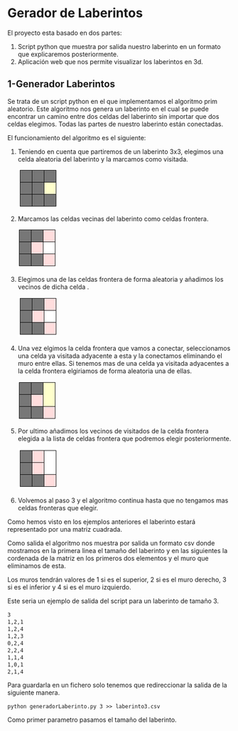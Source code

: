 # Gerador de Laberintos
El proyecto esta basado en dos partes:
1. Script python que muestra por salida nuestro laberinto en un formato que explicaremos posteriormente.
2. Aplicación web que nos permite visualizar los laberintos en 3d. 

## 1-Generador Laberintos
Se trata de un script python en el que implementamos el algoritmo prim aleatorio. Este algoritmo nos genera 
un laberinto en el cual se puede encontrar un camino entre dos celdas del laberinto sin importar que dos 
celdas elegimos. Todas las partes de nuestro laberinto están conectadas.

El funcionamiento del algoritmo es el siguiente:

1. Teniendo en cuenta que partiremos de un laberinto 3x3, elegimos una celda aleatoria del laberinto y la marcamos como visitada.

    ![](imagenes/2.png)

2. Marcamos las celdas vecinas del laberinto como celdas frontera.

    ![](imagenes/3.png)
3. Elegimos una de las celdas frontera de forma aleatoria y añadimos los vecinos de dicha celda .

    ![](imagenes/4.png)

4. Una vez elgimos la celda frontera que vamos a conectar, seleccionamos una celda ya visitada adyacente a esta y la conectamos
eliminando el muro entre ellas. Si tenemos mas de una celda ya visitada adyacentes a la celda frontera elgiriamos de
forma aleatoria una de ellas.

    ![](imagenes/5.png)

5. Por ultimo añadimos los vecinos de visitados de la celda frontera elegida a la lista de celdas frontera que podremos elegir posteriormente.

    ![](imagenes/6.png)

6. Volvemos al paso 3 y el algoritmo continua hasta que no tengamos mas celdas fronteras que elegir.

Como hemos visto en los ejemplos anteriores el laberinto estará representado por una matriz cuadrada.

Como salida el  algoritmo nos muestra por salida un formato csv donde mostramos en la primera linea el tamaño del laberinto y en las siguientes la cordenada de la matriz en los primeros dos elementos y el muro que eliminamos de esta. 

Los muros tendrán valores de 1 si es el superior, 2 si es el muro derecho, 3 si es el inferior y 4 si es el muro izquierdo. 

Este seria un ejemplo de salida del script para un laberinto de tamaño 3.

~~~
3
1,2,1
1,2,4
1,2,3
0,2,4
2,2,4
1,1,4
1,0,1
2,1,4
~~~

Para guardarla en un fichero solo tenemos que redireccionar la salida de la siguiente manera.

~~~
python generadorLaberinto.py 3 >> laberinto3.csv
~~~

Como primer parametro pasamos el tamaño del laberinto.
